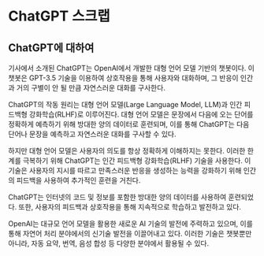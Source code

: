 # ChatGPT 스크랩

## ChatGPT에 대하여
기사에서 소개된 ChatGPT는 OpenAI에서 개발한 대형 언어 모델 기반의 챗봇이다. 이 챗봇은 GPT-3.5 기술을 이용하여 상호작용을 통해 사용자와 대화하며, 그 반응이 인간과 거의 구별이 안 될 만큼 자연스러운 대화를 구사한다.

ChatGPT의 작동 원리는 대형 언어 모델(Large Language Model, LLM)과 인간 피드백형 강화학습(RLHF)로 이루어진다. 대형 언어 모델은 문장에서 다음에 오는 단어를 정확하게 예측하기 위해 방대한 양의 데이터로 훈련되며, 이를 통해 ChatGPT는 다음 단어나 문장을 예측하고 자연스러운 대화를 구사할 수 있다.

하지만 대형 언어 모델은 사용자의 의도를 항상 정확하게 이해하지는 못한다. 이러한 한계를 극복하기 위해 ChatGPT는 인간 피드백형 강화학습(RLHF) 기술을 사용한다. 이 기술은 사용자의 지시를 따르고 만족스러운 반응을 생성하는 능력을 강화하기 위해 인간의 피드백을 사용하여 추가적인 훈련을 거친다.

ChatGPT는 인터넷의 코드 및 정보를 포함한 방대한 양의 데이터를 사용하여 훈련되었다. 또한, 사용자의 피드백과 상호작용을 통해 지속적으로 학습하고 발전하고 있다.

OpenAI는 대규모 언어 모델을 활용한 새로운 AI 기술의 발전에 주력하고 있으며, 이를 통해 자연어 처리 분야에서의 신기술 발전을 이끌어내고 있다. 이러한 기술은 챗봇뿐만 아니라, 자동 요약, 번역, 음성 합성 등 다양한 분야에서 활용될 수 있다.
